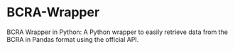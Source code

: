 # BCRA-Wrapper
BCRA Wrapper in Python: A Python wrapper to easily retrieve data from the BCRA in Pandas format using the official API.
